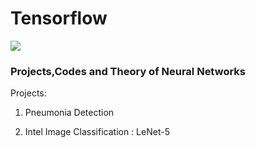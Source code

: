 # Tensorflow

![](https://twitter.com/TensorFlow/photo)

### Projects,Codes and Theory of Neural Networks


Projects:

1. Pneumonia Detection

2. Intel Image Classification : LeNet-5

